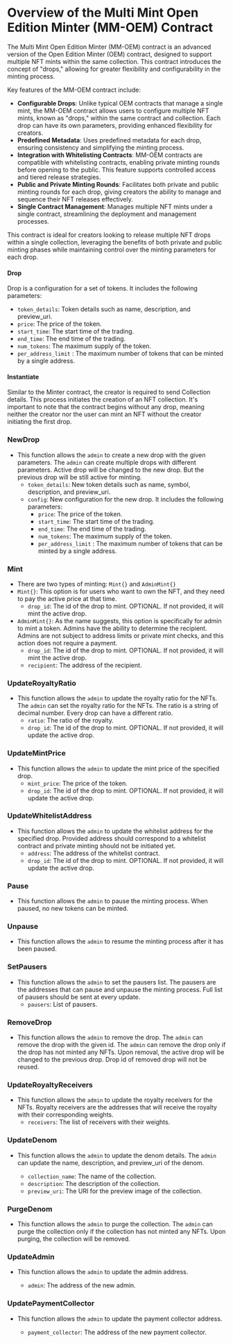 # Overview of the Multi Mint Open Edition Minter (MM-OEM) Contract

The Multi Mint Open Edition Minter (MM-OEM) contract is an advanced version of the Open Edition Minter (OEM) contract, designed to support multiple NFT mints within the same collection. This contract introduces the concept of "drops," allowing for greater flexibility and configurability in the minting process.

Key features of the MM-OEM contract include:

- **Configurable Drops**: Unlike typical OEM contracts that manage a single mint, the MM-OEM contract allows users to configure multiple NFT mints, known as "drops," within the same contract and collection. Each drop can have its own parameters, providing enhanced flexibility for creators.
- **Predefined Metadata**: Uses predefined metadata for each drop, ensuring consistency and simplifying the minting process.
- **Integration with Whitelisting Contracts**: MM-OEM contracts are compatible with whitelisting contracts, enabling private minting rounds before opening to the public. This feature supports controlled access and tiered release strategies.
- **Public and Private Minting Rounds**: Facilitates both private and public minting rounds for each drop, giving creators the ability to manage and sequence their NFT releases effectively.
- **Single Contract Management**: Manages multiple NFT mints under a single contract, streamlining the deployment and management processes.

This contract is ideal for creators looking to release multiple NFT drops within a single collection, leveraging the benefits of both private and public minting phases while maintaining control over the minting parameters for each drop.

#### Drop

Drop is a configuration for a set of tokens. It includes the following parameters:

- `token_details`: Token details such as name, description, and preview_uri.
- `price`: The price of the token.
- `start_time`: The start time of the trading.
- `end_time`: The end time of the trading.
- `num_tokens`: The maximum supply of the token.
- `per_address_limit` : The maximum number of tokens that can be minted by a single address.

#### Instantiate

Similar to the Minter contract, the creator is required to send Collection details. This process initiates the creation of an NFT collection. It's important to note that the contract begins without any drop, meaning neither the creator nor the user can mint an NFT without the creator initiating the first drop.

### NewDrop

- This function allows the `admin` to create a new drop with the given parameters. The `admin` can create multiple drops with different parameters. Active drop will be changed to the new drop. But the previous drop will be still active for minting.
    - `token_details`: New token details such as name, symbol, description, and preview_uri.
    - `config`: New configuration for the new drop. It includes the following parameters:
        - `price`: The price of the token.
        - `start_time`: The start time of the trading.
        - `end_time`: The end time of the trading.
        - `num_tokens`: The maximum supply of the token.
        - `per_address_limit` : The maximum number of tokens that can be minted by a single address.

### Mint

- There are two types of minting: `Mint{}` and `AdminMint{}`
- `Mint{}`: This option is for users who want to own the NFT, and they need to pay the active price at that time.
    - `drop_id`: The id of the drop to mint. OPTIONAL. If not provided, it will mint the active drop.
- `AdminMint{}`: As the name suggests, this option is specifically for admin to mint a token. Admins have the ability to determine the recipient. Admins are not subject to address limits or private mint checks, and this action does not require a payment.
    - `drop_id`: The id of the drop to mint. OPTIONAL. If not provided, it will mint the active drop.
    - `recipient`: The address of the recipient.


### UpdateRoyaltyRatio

- This function allows the `admin` to update the royalty ratio for the NFTs. The `admin` can set the royalty ratio for the NFTs. The ratio is a string of decimal number. Every drop can have a different ratio.
    - `ratio`: The ratio of the royalty.
    - `drop_id`: The id of the drop to mint. OPTIONAL. If not provided, it will update the active drop.


### UpdateMintPrice

- This function allows the `admin` to update the mint price of the specified drop.
    - `mint_price`: The price of the token.
    - `drop_id`: The id of the drop to mint. OPTIONAL. If not provided, it will update the active drop.

### UpdateWhitelistAddress

- This function allows the `admin` to update the whitelist address for the specified drop. Provided address should correspond to a whitelist contract and private minting should not be initiated yet.
    - `address`: The address of the whitelist contract.
    - `drop_id`: The id of the drop to mint. OPTIONAL. If not provided, it will update the active drop.

### Pause

- This function allows the `admin` to pause the minting process. When paused, no new tokens can be minted.

### Unpause

- This function allows the `admin` to resume the minting process after it has been paused.

### SetPausers

- This function allows the `admin` to set the pausers list. The pausers are the addresses that can pause and unpause the minting process. Full list of pausers should be sent at every update.
    - `pausers`: List of pausers.

### RemoveDrop

- This function allows the `admin` to remove the drop. The `admin` can remove the drop with the given id. The `admin` can remove the drop only if the drop has not minted any NFTs. Upon removal, the active drop will be changed to the previous drop. Drop id of removed drop will not be reused.

### UpdateRoyaltyReceivers

- This function allows the `admin` to update the royalty receivers for the NFTs. Royalty receivers are the addresses that will receive the royalty with their corresponding weights.
    - `receivers`: The list of receivers with their weights.

### UpdateDenom

- This function allows the `admin` to update the denom details. The `admin` can update the name, description, and preview_uri of the denom.

    - `collection_name`: The name of the collection.
    - `description`: The description of the collection.
    - `preview_uri`: The URI for the preview image of the collection.

### PurgeDenom

- This function allows the `admin` to purge the collection. The `admin` can purge the collection only if the collection has not minted any NFTs. Upon purging, the collection will be removed.

### UpdateAdmin

- This function allows the `admin` to update the admin address.

    - `admin`: The address of the new admin.

### UpdatePaymentCollector

- This function allows the `admin` to update the payment collector address.

    - `payment_collector`: The address of the new payment collector.